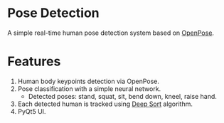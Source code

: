 # Pose Detection

A simple real-time human pose detection system based on [OpenPose](https://github.com/CMU-Perceptual-Computing-Lab/openpose).

# Features

1. Human body keypoints detection via OpenPose.
2. Pose classification with a simple neural network.
   - Detected poses: stand, squat, sit, bend down, kneel, raise hand.
3. Each detected human is tracked using [Deep Sort](https://github.com/nwojke/deep_sort) algorithm.
4. PyQt5 UI.
